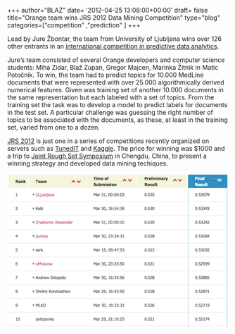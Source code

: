 +++
author="BLAZ"
date= '2012-04-25 13:08:00+00:00'
draft= false
title="Orange team wins JRS 2012 Data Mining Competition"
type="blog"
categories=["competition" ,"prediction" ]
+++

Lead by Jure Žbontar, the team from University of Ljubljana wins over 126 other entrants in an [international competition in predictive data analytics](http://tunedit.org/challenge/JRS12Contest?m=summary).

Jure’s team consisted of several Orange developers and computer science students: Miha Zidar, Blaž Zupan, Gregor Majcen, Marinka Žitnik in Matic Potočnik. To win, the team had to predict topics for 10.000 MedLine documents that were represented with over 25.000 algorithmically derived numerical features. Given was training set of another 10.000 documents in the same representation but each labeled with a set of topics. From the training set the task was to develop a model to predict labels for documents in the test set. A particular challenge was guessing the right number of topics to be associated with the documents, as these, at least in the training set, varied from one to a dozen.

[JRS 2012](http://tunedit.org/challenge/JRS12Contest) is just one in a series of competitions recently organized on servers such as [TunedIT](http://tunedit.org/) and [Kaggle](http://www.kaggle.com/). The price for winning was $1000 and a trip to [Joint Rough Set Symposium](http://sist.swjtu.edu.cn/JRS2012/) in Chengdu, China, to present a winning strategy and developed data mining techiques.

![](/images/2012/04/25/2012-jrs-leaderboard-final.png__600x415_q95_crop_upscale.png)

